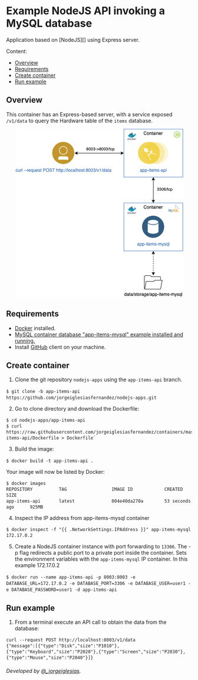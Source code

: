 # Example NodeJS API invoking a MySQL database

Application based on [NodeJS][] using Express server.

Content:

- [Overview](#overview)
- [Requirements](#requirements)
- [Create container](#create-container)
- [Run example](#run-example)

## Overview

This container has an Express-based server, with a service exposed `/v1/data` to query the Hardware table of the `items` database.

<p align="center">
  <img src="doc/draw/img/app-items-api.png">
</p>

[Docker]: https://docs.docker.com/get-docker
[GitHub]: https://github.com

## Requirements

- [Docker][] installed.
- [MySQL container database "app-items-mysql" example installed and running.](https://github.ibm.com/CloudExpertLab/Containers/tree/master/app-items-mysql)
- Install [GitHub][] client on your machine.

## Create container

1. Clone the git repository `nodejs-apps` using the `app-items-api` branch.

`$ git clone -b app-items-api https://github.com/jorgeiglesiasfernandez/nodejs-apps.git`

2. Go to clone directory and download the Dockerfile:

```
$ cd nodejs-apps/app-items-api
$ curl https://raw.githubusercontent.com/jorgeiglesiasfernandez/containers/master/app-items-api/Dockerfile > Dockerfile`
```

3. Build the image:

`$ docker build -t app-items-api .`

Your image will now be listed by Docker:
```
$ docker images
REPOSITORY          TAG                 IMAGE ID            CREATED             SIZE
app-items-api       latest              004e40da270a        53 seconds ago      925MB
```

4. Inspect the IP address from app-items-mysql container

```
$ docker inspect -f "{{ .NetworkSettings.IPAddress }}" app-items-mysql
172.17.0.2
```

5. Create a NodeJS container instance with port forwarding to `13306`. The -p flag redirects a public port to a private port inside the container. Sets the environment variables with the `app-items-mysql` IP container. In this example 172.17.0.2

`$ docker run --name app-items-api -p 8003:8003 -e DATABASE_URL=172.17.0.2 -e DATABASE_PORT=3306 -e DATABASE_USER=user1 -e DATABASE_PASSWORD=user1 -d app-items-api`

## Run example

1. From a terminal execute an API call to obtain the data from the database:

```
curl --request POST http://localhost:8003/v1/data
{"message":[{"type":"Disk","size":"P1010"},{"type":"Keyboard","size":"P2020"},{"type":"Screen","size":"P2030"},{"type":"Mouse","size":"P2040"}]}
```

###### Developed by [@_jorgeiglesias](http://jorgeiglesiasf.blogspot.com.es/).